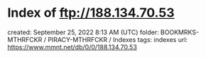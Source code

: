 # Index of ftp://188.134.70.53

created: September 25, 2022 8:13 AM (UTC)
folder: BOOKMRKS-MTHRFCKR / PIRACY-MTHRFCKR / Indexes
tags: indexes
url: https://www.mmnt.net/db/0/0/188.134.70.53